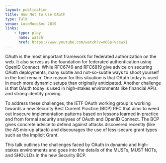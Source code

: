 ```yaml
---
layout: publication
title: How Not to Use OAuth
type: Talk
venue: LocoMocoSec 2019
links:
    - type: play
      name: watch
      href: https://www.youtube.com/watch?v=mGSp-vsewxI
---
```


OAuth is the most important framework for federated authorization on the web. It also serves as the foundation for federated authentication using OpenID Connect. While RFC6749 and RFC6819 give advice on securing OAuth deployments, many subtle and not-so-subtle ways to shoot yourself in the foot remain. One reason for this situation is that OAuth today is used in much more dynamic setups than originally anticipated. Another challenge is that OAuth today is used in high-stakes environments like financial APIs and strong identity proving. 

To address these challenges, the IETF OAuth working group is working towards a new Security Best Current Practice (BCP) RFC that aims to weed out insecure implementation patterns based on lessons learned in practice and from formal security analyses of OAuth and OpenID Connect. The BCP gives concrete advice to defend against attacks discovered recently (like the AS mix-up attack) and discourages the use of less-secure grant types such as the Implicit Grant. 

This talk outlines the challenges faced by OAuth in dynamic and high-stakes environments and goes into the details of the MUSTs, MUST NOTs, and SHOULDs in the new Security BCP. 
